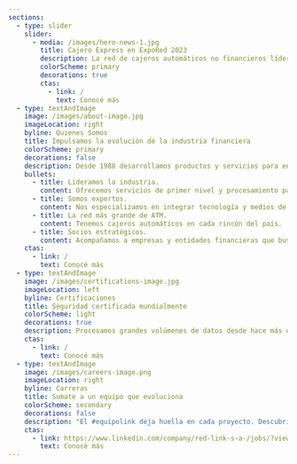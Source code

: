 ```yaml
---
sections:
  - type: slider
    slider:
      - media: /images/hero-news-1.jpg
        title: Cajero Express en ExpoRed 2023
        description: La red de cajeros automáticos no financieros líder en el mercado del sector expendedor, será uno de los protagonistas de la muestra organizada por YPF y la Asociación de Operadores.
        colorScheme: primary
        decorations: true
        ctas:
          - link: /
            text: Conocé más
  - type: textAndImage
    image: /images/about-image.jpg
    imageLocation: right
    byline: Quienes Somos
    title: Impulsamos la evolución de la industria financiera
    colorScheme: primary
    decorations: false
    description: Desde 1988 desarrollamos productos y servicios para entidades financieras, organismos gubernamentales y empresas de todo Argentina.
    bullets:
      - title: Lideramos la industria.
        content: Ofrecemos servicios de primer nivel y procesamiento para grandes volúmenes de datos.
      - title: Somos expertos.
        content: Nos especializamos en integrar tecnología y medios de pago en diferentes plataformas.
      - title: La red más grande de ATM.
        content: Tenemos cajeros automáticos en cada rincón del país.
      - title: Socios estratégicos.
        content: Acompañamos a empresas y entidades financieras que buscan expandirse en Argentina.
    ctas:
      - link: /
        text: Conocé más
  - type: textAndImage
    image: /images/certifications-image.jpg
    imageLocation: left
    byline: Certificaciones
    title: Seguridad certificada mundialmente
    colorScheme: light
    decorations: true
    description: Procesamos grandes volúmenes de datos desde hace más de 30 años y con los más altos estándares de seguridad. Bancos, entidades financieras y empresas eligen nuestros productos y servicios para una experiencia sin fricciones.
    ctas:
      - link: /
        text: Conocé más
  - type: textAndImage
    image: /images/careers-image.png
    imageLocation: right
    byline: Carreras
    title: Sumate a un equipo que evoluciona
    colorScheme: secondary
    decorations: false
    description: "El #equipolink deja huella en cada proyecto. Descubrí nuestro ADN y conocé las búsquedas abiertas."
    ctas:
      - link: https://www.linkedin.com/company/red-link-s-a-/jobs/?viewAsMember=true
        text: Conocé más
---
```

